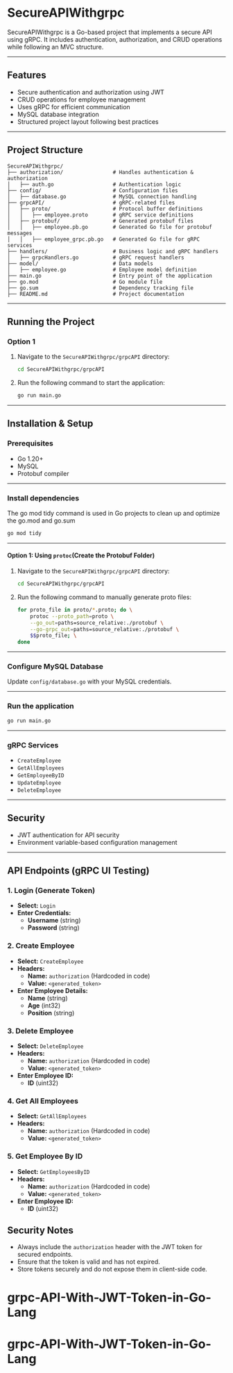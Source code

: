 # SecureAPIWithgrpc

SecureAPIWithgrpc is a Go-based project that implements a secure API using gRPC. It includes authentication, authorization, and CRUD operations while following an MVC structure.

-----------------------------------------------------------------------------------------------------------------------------------------------------

## Features

- Secure authentication and authorization using JWT
- CRUD operations for employee management
- Uses gRPC for efficient communication
- MySQL database integration
- Structured project layout following best practices

-----------------------------------------------------------------------------------------------------------------------------------------------------

## Project Structure

```
SecureAPIWithgrpc/
├── authorization/                # Handles authentication & authorization
│   ├── auth.go                   # Authentication logic
├── config/                       # Configuration files
│   ├── database.go               # MySQL connection handling
├── grpcAPI/                      # gRPC-related files
│   ├── proto/                    # Protocol buffer definitions
│   │   ├── employee.proto        # gRPC service definitions
│   ├── protobuf/                 # Generated protobuf files
│   │   ├── employee.pb.go        # Generated Go file for protobuf messages
│   │   ├── employee_grpc.pb.go   # Generated Go file for gRPC services
├── handlers/                     # Business logic and gRPC handlers
│   ├── grpcHandlers.go           # gRPC request handlers
├── model/                        # Data models
│   ├── employee.go               # Employee model definition
├── main.go                       # Entry point of the application
├── go.mod                        # Go module file
├── go.sum                        # Dependency tracking file
├── README.md                     # Project documentation
```
-----------------------------------------------------------------------------------------------------------------------------------------------------

## Running the Project
### Option 1
1. Navigate to the `SecureAPIWithgrpc/grpcAPI` directory:
   ```bash
   cd SecureAPIWithgrpc/grpcAPI
   ```
2. Run the following command to start the application:
   ```bash
   go run main.go

-----------------------------------------------------------------------------------------------------------------------------------------------------

## Installation & Setup

### Prerequisites

- Go 1.20+
- MySQL
- Protobuf compiler

-----------------------------------------------------------------------------------------------------------------------------------------------------

### Install dependencies
The go mod tidy command is used in Go projects to clean up and optimize the go.mod and go.sum
```sh
go mod tidy
```
-----------------------------------------------------------------------------------------------------------------------------------------------------

#### Option 1: Using `protoc`(Create the Protobuf Folder)
1. Navigate to the `SecureAPIWithgrpc/grpcAPI` directory:
   ```bash
   cd SecureAPIWithgrpc/grpcAPI
   ```
2. Run the following command to manually generate proto files:
   ```bash
   for proto_file in proto/*.proto; do \
       protoc --proto_path=proto \
       --go_out=paths=source_relative:./protobuf \
       --go-grpc_out=paths=source_relative:./protobuf \
       $$proto_file; \
   done
   ```
-----------------------------------------------------------------------------------------------------------------------------------------------------

### Configure MySQL Database

Update `config/database.go` with your MySQL credentials.

-----------------------------------------------------------------------------------------------------------------------------------------------------

### Run the application

```sh  
go run main.go
```
-----------------------------------------------------------------------------------------------------------------------------------------------------

### gRPC Services

- `CreateEmployee`
- `GetAllEmployees`
- `GetEmployeeByID`
- `UpdateEmployee`
- `DeleteEmployee`

-----------------------------------------------------------------------------------------------------------------------------------------------------

## Security

- JWT authentication for API security
- Environment variable-based configuration management

-----------------------------------------------------------------------------------------------------------------------------------------------------
## API Endpoints (gRPC UI Testing)

### 1. Login (Generate Token)
- **Select:** `Login`
- **Enter Credentials:**
  - **Username** (string)
  - **Password** (string)


### 2. Create Employee
- **Select:** `CreateEmployee`
- **Headers:**
  - **Name:** `authorization` (Hardcoded in code)
  - **Value:** `<generated_token>`
- **Enter Employee Details:**
  - **Name** (string)
  - **Age** (int32)
  - **Position** (string)

### 3. Delete Employee
- **Select:** `DeleteEmployee`
- **Headers:**
  - **Name:** `authorization` (Hardcoded in code)
  - **Value:** `<generated_token>`
- **Enter Employee ID:**
  - **ID** (uint32)

### 4. Get All Employees
- **Select:** `GetAllEmployees`
- **Headers:**
  - **Name:** `authorization` (Hardcoded in code)
  - **Value:** `<generated_token>`

### 5. Get Employee By ID
- **Select:** `GetEmployeesByID`
- **Headers:**
  - **Name:** `authorization` (Hardcoded in code)
  - **Value:** `<generated_token>`
- **Enter Employee ID:**
  - **ID** (uint32)

## Security Notes
- Always include the `authorization` header with the JWT token for secured endpoints.
- Ensure that the token is valid and has not expired.
- Store tokens securely and do not expose them in client-side code.


# grpc-API-With-JWT-Token-in-Go-Lang
# grpc-API-With-JWT-Token-in-Go-Lang
